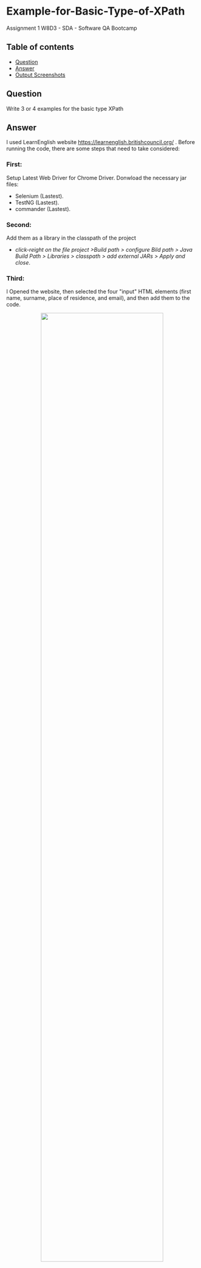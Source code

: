 # Example-for-Basic-Type-of-XPath
Assignment 1 W8D3 - SDA - Software QA Bootcamp


## Table of contents
* [Question](#question)
* [Answer](#answer)
* [Output Screenshots](#output-screenshots)


## Question
Write 3 or 4 examples for the basic type XPath

## Answer
I used LearnEnglish website https://learnenglish.britishcouncil.org/ .
Before running the code, there are some steps that need to take considered:


### First:
Setup Latest Web Driver for Chrome  Driver.
Donwload the necessary jar files:
- Selenium (Lastest).
- TestNG (Lastest).
- commander (Lastest).

### Second:
Add them as a library in the classpath of the project
- _click-reight on the file project >Build path > configure Bild path > Java Build Path > Libraries > classpath > add external JARs > Apply and close_.

### Third:
I Opened the website, then selected the four "input" HTML elements (first name, surname, place of residence, and email), and then add them to the code.

<p align="center">
<img src="https://user-images.githubusercontent.com/48597284/181136659-e9e2113d-1b51-4a2f-bd78-9643c0fabfb4.png" width=80% height=80%>
</p>



## Output Screenshots:

<p align="center">

<img src="https://user-images.githubusercontent.com/48597284/181137119-ad258c20-276c-472e-8693-2d78a0926a02.png" width=80% height=80%>

https://user-images.githubusercontent.com/48597284/181137102-a1b18788-9d2c-4dd1-b654-473f67caf073.mp4

</p>


